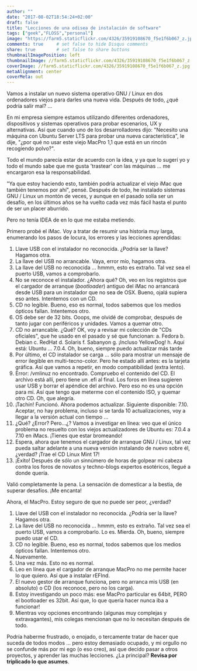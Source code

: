 ```yaml
---
author: ""
date: "2017-08-02T18:54:24+02:00"
draft: false
title: "Lecciones de una odisea de instalación de software"
tags: ["geek","FLOSS","personal"]
image: "https://farm5.staticflickr.com/4326/35919108670_f5e1f6b067_z.jpg"
comments: true     # set false to hide Disqus comments
share: true        # set false to share buttons
thumbnailImagePosition: left
thumbnailImage: //farm5.staticflickr.com/4326/35919108670_f5e1f6b067_z.jpg
coverImage: //farm5.staticflickr.com/4326/35919108670_f5e1f6b067_z.jpg
metaAlignment: center
coverMeta: out
---
```

Vamos a instalar un nuevo sistema operativo GNU / Linux en dos ordenadores viejos para darles una nueva vida. Después de todo, ¿qué podría salir mal? ...

<!--more-->

En mi empresa siempre estamos utilizando diferentes ordenadores, dispositivos y sistemas operativos para probar escenarios, UX y alternativas. Así que cuando uno de los desarrolladores dijo: "Necesito una máquina con Ubuntu Server LTS para probar una nueva característica", le dije, "¿por qué no usar este viejo MacPro 1,1 que está en un rincón recogiendo polvo?".

Todo el mundo parecía estar de acuerdo con la idea, y ya que lo sugerí yo y todo el mundo sabe que me gusta 'trastear' con las máquinas ... me encargaron esa la responsabilidad.

"Ya que estoy haciendo esto, también podría actualizar el viejo iMac que también tenemos por ahí", pensé. Después de todo, he instalado sistemas GNU / Linux un montón de veces, y aunque en el pasado solía ser un desafío, en los últimos años se ha vuelto cada vez más fácil hasta el punto de ser un placer aburrido.

Pero no tenía IDEA de en lo que me estaba metiendo.

Primero probé el iMac. Voy a tratar de resumir una historia muy larga, enumerando los pasos de locura, los errores y las lecciones aprendidas:

1. Llave USB con el instalador no reconocida. ¿Podría ser la llave? Hagamos otra.
2. La llave del USB no arrancable. Vaya, error mío, hagamos otra.
3. La llave del USB no reconocida ... hmmm, esto es extraño. Tal vez sea el puerto USB, vamos a comprobarlo.
4. No se reconoce el instalador. ¿Ahora qué? Oh, veo en los registros que el cargador de arranque (*bootloader*) antiguo del iMac no arrancará desde USB para un instalador que no sea de OSX. Bueno, ojalá supiera eso antes. Intentemos con un CD.
5. CD no legible. Bueno, eso es normal, todos sabemos que los medios ópticos fallan. Intentemos otro.
6. OS debe ser de 32 bits. Ooops, me olvidé de comprobar, después de tanto jugar con periféricos y unidades. Vamos a quemar otro.
7. CD no arrancable. ¿Qué? OK, voy a revisar mi colección de "CDs oficiales", que he usado en el pasado y sé que funcionan:
	a. Fedora
	b. Debian
	c. RedHat
	d. Solaris
	f. Sabanyon
	g. ¡Incluso YellowDog!
	h. Aquí está: Ubuntu ... 7.0.4. Oh, bueno, siempre puedo actualizar más tarde
8. Por último, el CD instalador se carga ... sólo para mostrar un mensaje de error ilegible en multi-tecno-color. Pero he estado allí antes: es la tarjeta gráfica. Así que vamos a repetir, en modo compatibilidad (extra lento).
9. Error: /vmlinuz no encontrado. Compruebo el contenido del CD. El archivo está allí, pero tiene un .efi al final. Los foros en línea sugieren usar USB y borrar el apéndice del archivo. Pero eso no es una opción para mí. Así que tengo que meterme con el contenido ISO, y quemar otro CD. Oh, que alegría.
10. ¡Tachín! Funcionó. Ahora podemos actualizar. Siguiente disponible: 7.10. Aceptar, no hay problema, incluso si se tarda 10 actualizaciones, voy a llegar a la versión actual con tiempo ...
11. ¿Qué? ¿Error? Pero...¿? Vamos a investigar en línea: veo que el único problema no resuelto con los viejos actualizadores de Ubuntu es: 7.0.4 a 7.10 en iMacs. ¡Tienes que estar bromeando!
12. Espera, ahora que tenemos el cargador de arranque GNU / Linux, tal vez pueda saltar adelante a una nueva versión instalando de nuevo sobre él, ¿verdad? ¡Trae el CD Linux Mint 17!
13. ¡Éxito! Después de sólo un sinnúmero de horas de golpear mi cabeza contra los foros de novatos y techno-blogs expertos esotéricos, llegué a donde quería.

Valió completamente la pena. La sensación de domesticar a la bestia, de superar desafíos. ¡Me encanta!

Ahora, el MacPro. Estoy seguro de que no puede ser peor, ¿verdad?

1. Llave del USB con el instalador no reconocida. ¿Podría ser la llave? Hagamos otra.
2. La llave del USB no reconocida ... hmmm, esto es extraño. Tal vez sea el puerto USB, vamos a comprobarlo. Lo es. Mierda. Oh, bueno, siempre puedo usar el CD.
3. CD no legible. Bueno, eso es normal, todos sabemos que los medios ópticos fallan. Intentemos otro.
4. Nuevamente.
5. Una vez más. Esto no es normal.
6. Leo en línea que el cargador de arranque MacPro no me permite hacer lo que quiero. Así que a instalar rEFInd.
7. El nuevo gestor de arranque funciona, pero no arranca mis USB (en absoluto) o CD (los reconoce, pero no los carga).
8. Estoy investigando un poco más: ese MacPro particular es 64bit, PERO el bootloader es 32bit. Así que, lo que quería hacer nunca iba a funcionar!
9. Mientras voy opciones encontrando (algunas muy complejas y extravagantes), mis colegas mencionan que no lo necesitan después de todo.

Podría haberme frustrado, o enojado, o tercamente tratar de hacer que suceda de todos modos ... pero estoy demasiado ocupado, y mi orgullo no se confunde más por mi ego (o eso creo), así que decido pasar a otros proyectos, y aprender las muchas lecciones. ¿La principal? 
 **Revisa por triplicado lo que asumes**.

<div id="flickrembed"></div><div style="position:absolute; top:-70px; display:block; text-align:center; z-index:-1;">></div><script src='https://flickrembed.com/embed_v2.js.php?source=flickr&layout=responsive&input=www.flickr.com/photos/jcortell/sets/72157687091650855&sort=5&by=album&theme=default&scale=fill&limit=5&skin=default&autoplay=true'></script>
